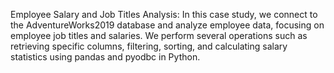 Employee Salary and Job Titles Analysis:
In this case study, we connect to the AdventureWorks2019 database and analyze employee data, focusing on employee job titles and salaries. 
We perform several operations such as retrieving specific columns, filtering, sorting, and calculating salary statistics using pandas and pyodbc in Python.
